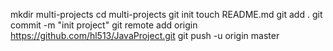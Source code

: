 mkdir multi-projects
cd multi-projects
git init
touch README.md
git add .
git commit -m "init project"
git remote add origin https://github.com/hl513/JavaProject.git
git push -u origin master
